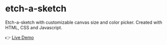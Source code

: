# etch-a-sketch
Etch-a-sketch with customizable canvas size and color picker. Created with HTML, CSS and Javascript.

:point_right: [Live Demo](https://rimasem.github.io/etch-a-sketch/)
